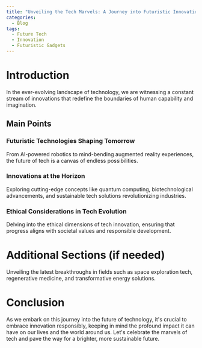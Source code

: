 ```yaml
---
title: "Unveiling the Tech Marvels: A Journey into Futuristic Innovations"
categories:
  - Blog
tags:
  - Future Tech
  - Innovation
  - Futuristic Gadgets
---
```


# Introduction
In the ever-evolving landscape of technology, we are witnessing a constant stream of innovations that redefine the boundaries of human capability and imagination.

## Main Points
### Futuristic Technologies Shaping Tomorrow
From AI-powered robotics to mind-bending augmented reality experiences, the future of tech is a canvas of endless possibilities.

### Innovations at the Horizon
Exploring cutting-edge concepts like quantum computing, biotechnological advancements, and sustainable tech solutions revolutionizing industries.

### Ethical Considerations in Tech Evolution
Delving into the ethical dimensions of tech innovation, ensuring that progress aligns with societal values and responsible development.

# Additional Sections (if needed)
Unveiling the latest breakthroughs in fields such as space exploration tech, regenerative medicine, and transformative energy solutions.

# Conclusion
As we embark on this journey into the future of technology, it's crucial to embrace innovation responsibly, keeping in mind the profound impact it can have on our lives and the world around us. Let's celebrate the marvels of tech and pave the way for a brighter, more sustainable future.